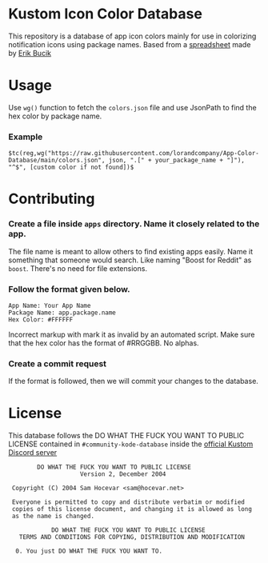 # Kustom Icon Color Database

This repository is a database of app icon colors mainly for use in colorizing notification icons using package names. Based from a [spreadsheet](https://docs.google.com/spreadsheets/d/15xYugLWZIDaVFRkaC9wsctFhGOfjqi4fQngwIjdXVUE/view) made by [Erik Bucik](https://klwp.erikbucik.com/)

# Usage

Use `wg()` function to fetch the `colors.json` file and use JsonPath to find the hex color by package name.

### Example

```
$tc(reg,wg("https://raw.githubusercontent.com/lorandcompany/App-Color-Database/main/colors.json", json, ".[" + your_package_name + "]"), "^$", [custom color if not found])$
```

# Contributing

### Create a file inside `apps` directory. Name it closely related to the app.
The file name is meant to allow others to find existing apps easily. Name it something that someone would search. Like naming "Boost for Reddit" as `boost`. There's no need for file extensions.
### Follow the format given below.
```
App Name: Your App Name
Package Name: app.package.name
Hex Color: #FFFFFF
```
Incorrect markup with mark it as invalid by an automated script. Make sure that the hex color has the format of #RRGGBB. No alphas.
### Create a commit request
If the format is followed, then we will commit your changes to the database.

# License
This database follows the DO WHAT THE FUCK YOU WANT TO PUBLIC LICENSE contained in `#community-kode-database` inside the [official Kustom Discord server](https://discord.gg/Wk6uaKMpE3)
```
        DO WHAT THE FUCK YOU WANT TO PUBLIC LICENSE 
                    Version 2, December 2004 

 Copyright (C) 2004 Sam Hocevar <sam@hocevar.net> 

 Everyone is permitted to copy and distribute verbatim or modified 
 copies of this license document, and changing it is allowed as long 
 as the name is changed. 

            DO WHAT THE FUCK YOU WANT TO PUBLIC LICENSE 
   TERMS AND CONDITIONS FOR COPYING, DISTRIBUTION AND MODIFICATION 

  0. You just DO WHAT THE FUCK YOU WANT TO.
```
